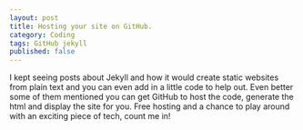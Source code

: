 ```yaml
---
layout: post
title: Hosting your site on GitHub.
category: Coding
tags: GitHub jekyll
published: false
---
```

<p>
I kept seeing posts about Jekyll and how it would create static websites from plain text and you can even add in a little code to help out.
Even better some of them mentioned you can get GitHub to host the code, generate the html and display the site for you.  Free hosting and a chance
 to play around with an exciting piece of tech, count me in!
</p>
<!-- more -->
